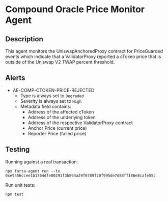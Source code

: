 # Compound Oracle Price Monitor Agent

## Description

This agent monitors the UniswapAnchoredProxy contract for PriceGuarded events which indicate that
a ValidatorProxy reported a cToken price that is outside of the Uniswap V2 TWAP percent threshold.

## Alerts

<!-- -->
- AE-COMP-CTOKEN-PRICE-REJECTED
  - Type is always set to `Degraded`
  - Severity is always set to `High`
  - Metadata field contains:
    - Address of the affected cToken
    - Address of the underlying token
    - Address of the respective ValidatorProxy contract
    - Anchor Price (current price)
    - Reporter Price (failed price)

## Testing

Running against a real transaction:
```
npx forta-agent run --tx 0xe9456ccee1b1764dfe80291f3b894a29f0789f20f995de7d88ff186e8cafe55c
```

Run unit tests:
```
npm test
```